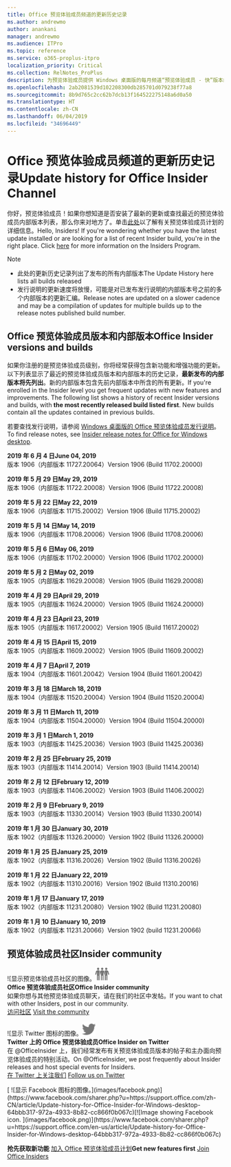 ```yaml
---
title: Office 预览体验成员频道的更新历史记录
ms.author: andrewmo
author: anankani
manager: andrewmo
ms.audience: ITPro
ms.topic: reference
ms.service: o365-proplus-itpro
localization_priority: Critical
ms.collection: RelNotes_ProPlus
description: 为预览体验成员提供 Windows 桌面版的每月频道“预览体验成员 - 快”版本的更新历史记录
ms.openlocfilehash: 2ab2081539d102208300db285701d079238f77a8
ms.sourcegitcommit: 8b9d765c2cc62b7dcb13f164522275148a6d0a50
ms.translationtype: HT
ms.contentlocale: zh-CN
ms.lasthandoff: 06/04/2019
ms.locfileid: "34696449"
---
```

# <a name="update-history-for-office-insider-channel"></a><span data-ttu-id="c9944-103">Office 预览体验成员频道的更新历史记录</span><span class="sxs-lookup"><span data-stu-id="c9944-103">Update history for Office Insider Channel</span></span>

<span data-ttu-id="c9944-p101">你好，预览体验成员！如果你想知道是否安装了最新的更新或查找最近的预览体验成员内部版本列表，那么你来对地方了。单击[此处](https://insider.office.com/)以了解有关预览体验成员计划的详细信息。</span><span class="sxs-lookup"><span data-stu-id="c9944-p101">Hello, Insiders! If you're wondering whether you have the latest update installed or are looking for a list of recent Insider build, you're in the right place. Click [here](https://insider.office.com/) for more information on the Insiders Program.</span></span>

> [!NOTE]
> - <span data-ttu-id="c9944-107">此处的更新历史记录列出了发布的所有内部版本</span><span class="sxs-lookup"><span data-stu-id="c9944-107">The Update History here lists all builds released</span></span>
> - <span data-ttu-id="c9944-108">发行说明的更新速度将放慢，可能是对已发布发行说明的内部版本号之前的多个内部版本的更新汇编。</span><span class="sxs-lookup"><span data-stu-id="c9944-108">Release notes are updated on a slower cadence and may be a compilation of updates for multiple builds up to the release notes published build number.</span></span>



## <a name="office-insider-versions-and-builds"></a><span data-ttu-id="c9944-109">Office 预览体验成员版本和内部版本</span><span class="sxs-lookup"><span data-stu-id="c9944-109">Office Insider versions and builds</span></span>

<span data-ttu-id="c9944-p102">如果你注册的是预览体验成员级别，你将经常获得包含新功能和增强功能的更新。以下列表显示了最近的预览体验成员版本和内部版本的历史记录，**最新发布的内部版本将先列出**。新的内部版本包含先前内部版本中所含的所有更新。</span><span class="sxs-lookup"><span data-stu-id="c9944-p102">If you're enrolled in the Insider level you get frequent updates with new features and improvements. The following list shows a history of recent Insider versions and builds, with **the most recently released build listed first**. New builds contain all the updates contained in previous builds.</span></span> 

<span data-ttu-id="c9944-113">若要查找发行说明，请参阅 [Windows 桌面版的 Office 预览体验成员发行说明](https://docs.microsoft.com/zh-CN/OfficeUpdates/release-notes-office-insider)。</span><span class="sxs-lookup"><span data-stu-id="c9944-113">To find release notes, see [Insider release notes for Office for Windows desktop](https://docs.microsoft.com/en-us/OfficeUpdates/release-notes-office-insider).</span></span>

[//]: # (请勿移除)

<span data-ttu-id="c9944-115">**2019 年 6 月 4 日**</span><span class="sxs-lookup"><span data-stu-id="c9944-115">**June 04, 2019**</span></span><br/>
<span data-ttu-id="c9944-116">版本 1906（内部版本 11727.20064）</span><span class="sxs-lookup"><span data-stu-id="c9944-116">Version 1906 (Build 11702.20000)</span></span><br/>


<span data-ttu-id="c9944-117">**2019 年 5 月 29 日**</span><span class="sxs-lookup"><span data-stu-id="c9944-117">**May 29, 2019**</span></span><br/>
<span data-ttu-id="c9944-118">版本 1906（内部版本 11722.20008）</span><span class="sxs-lookup"><span data-stu-id="c9944-118">Version 1906 (Build 11722.20008)</span></span><br/>

<span data-ttu-id="c9944-119">**2019 年 5 月 22 日**</span><span class="sxs-lookup"><span data-stu-id="c9944-119">**May 22, 2019**</span></span><br/> <span data-ttu-id="c9944-120">版本 1906（内部版本 11715.20002）</span><span class="sxs-lookup"><span data-stu-id="c9944-120">Version 1906 (Build 11715.20002)</span></span><br/> 

<span data-ttu-id="c9944-121">**2019 年 5 月 14 日**</span><span class="sxs-lookup"><span data-stu-id="c9944-121">**May 14, 2019**</span></span><br/> <span data-ttu-id="c9944-122">版本 1906（内部版本 11708.20006）</span><span class="sxs-lookup"><span data-stu-id="c9944-122">Version 1906 (Build 11708.20006)</span></span><br/>

<span data-ttu-id="c9944-123">**2019 年 5 月 6 日**</span><span class="sxs-lookup"><span data-stu-id="c9944-123">**May 06, 2019**</span></span><br/>
<span data-ttu-id="c9944-124">版本 1906（内部版本 11702.20000）</span><span class="sxs-lookup"><span data-stu-id="c9944-124">Version 1906 (Build 11702.20000)</span></span><br/>

<span data-ttu-id="c9944-125">**2019 年 5 月 2 日**</span><span class="sxs-lookup"><span data-stu-id="c9944-125">**May 02, 2019**</span></span><br/>
<span data-ttu-id="c9944-126">版本 1905（内部版本 11629.20008）</span><span class="sxs-lookup"><span data-stu-id="c9944-126">Version 1905 (Build 11629.20008)</span></span><br/>

<span data-ttu-id="c9944-127">**2019 年 4 月 29 日**</span><span class="sxs-lookup"><span data-stu-id="c9944-127">**April 29, 2019**</span></span><br/>
<span data-ttu-id="c9944-128">版本 1905（内部版本 11624.20000）</span><span class="sxs-lookup"><span data-stu-id="c9944-128">Version 1905 (Build 11624.20000)</span></span><br/>

<span data-ttu-id="c9944-129">**2019 年 4 月 23 日**</span><span class="sxs-lookup"><span data-stu-id="c9944-129">**April 23, 2019**</span></span><br/> <span data-ttu-id="c9944-130">版本 1905（内部版本 11617.20002）</span><span class="sxs-lookup"><span data-stu-id="c9944-130">Version 1905 (Build 11617.20002)</span></span><br/>

<span data-ttu-id="c9944-131">**2019 年 4 月 15 日**</span><span class="sxs-lookup"><span data-stu-id="c9944-131">**April 15, 2019**</span></span><br/> <span data-ttu-id="c9944-132">版本 1905（内部版本 11609.20002）</span><span class="sxs-lookup"><span data-stu-id="c9944-132">Version 1905 (Build 11609.20002)</span></span><br/>

<span data-ttu-id="c9944-133">**2019 年 4 月 7 日**</span><span class="sxs-lookup"><span data-stu-id="c9944-133">**April 7, 2019**</span></span><br/> <span data-ttu-id="c9944-134">版本 1904（内部版本 11601.20042）</span><span class="sxs-lookup"><span data-stu-id="c9944-134">Version 1904 (Build 11601.20042)</span></span><br/>

<span data-ttu-id="c9944-135">**2019 年 3 月 18 日**</span><span class="sxs-lookup"><span data-stu-id="c9944-135">**March 18, 2019**</span></span><br/> <span data-ttu-id="c9944-136">版本 1904（内部版本 11520.20004）</span><span class="sxs-lookup"><span data-stu-id="c9944-136">Version 1904 (Build 11520.20004)</span></span><br/>

<span data-ttu-id="c9944-137">**2019 年 3 月 11 日**</span><span class="sxs-lookup"><span data-stu-id="c9944-137">**March 11, 2019**</span></span><br/> <span data-ttu-id="c9944-138">版本 1904（内部版本 11504.20000）</span><span class="sxs-lookup"><span data-stu-id="c9944-138">Version 1904 (Build 11504.20000)</span></span><br/>

<span data-ttu-id="c9944-139">**2019 年 3 月 1 日**</span><span class="sxs-lookup"><span data-stu-id="c9944-139">**March 1, 2019**</span></span><br/> <span data-ttu-id="c9944-140">版本 1903（内部版本 11425.20036）</span><span class="sxs-lookup"><span data-stu-id="c9944-140">Version 1903 (Build 11425.20036)</span></span><br/> 

<span data-ttu-id="c9944-141">**2019 年 2 月 25 日**</span><span class="sxs-lookup"><span data-stu-id="c9944-141">**February 25, 2019**</span></span><br/> <span data-ttu-id="c9944-142">版本 1903（内部版本 11414.20014）</span><span class="sxs-lookup"><span data-stu-id="c9944-142">Version 1903 (Build 11414.20014)</span></span><br/> 

<span data-ttu-id="c9944-143">**2019 年 2 月 12 日**</span><span class="sxs-lookup"><span data-stu-id="c9944-143">**February 12, 2019**</span></span><br/> <span data-ttu-id="c9944-144">版本 1903（内部版本 11406.20002）</span><span class="sxs-lookup"><span data-stu-id="c9944-144">Version 1903 (Build 11406.20002)</span></span><br/> 

<span data-ttu-id="c9944-145">**2019 年 2 月 9 日**</span><span class="sxs-lookup"><span data-stu-id="c9944-145">**February 9, 2019**</span></span><br/> <span data-ttu-id="c9944-146">版本 1903（内部版本 11330.20014）</span><span class="sxs-lookup"><span data-stu-id="c9944-146">Version 1903 (Build 11330.20014)</span></span><br/> 

<span data-ttu-id="c9944-147">**2019 年 1 月 30 日**</span><span class="sxs-lookup"><span data-stu-id="c9944-147">**January 30, 2019**</span></span><br/> <span data-ttu-id="c9944-148">版本 1902（内部版本 11326.20000）</span><span class="sxs-lookup"><span data-stu-id="c9944-148">Version 1902 (Build 11326.20000)</span></span><br/> 

<span data-ttu-id="c9944-149">**2019 年 1 月 25 日**</span><span class="sxs-lookup"><span data-stu-id="c9944-149">**January 25, 2019**</span></span><br/> <span data-ttu-id="c9944-150">版本 1902（内部版本 11316.20026）</span><span class="sxs-lookup"><span data-stu-id="c9944-150">Version 1902 (Build 11316.20026)</span></span><br/> 

<span data-ttu-id="c9944-151">**2019 年 1 月 22 日**</span><span class="sxs-lookup"><span data-stu-id="c9944-151">**January 22, 2019**</span></span><br/> <span data-ttu-id="c9944-152">版本 1902（内部版本 11310.20016）</span><span class="sxs-lookup"><span data-stu-id="c9944-152">Version 1902 (Build 11310.20016)</span></span><br/> 

<span data-ttu-id="c9944-153">**2019 年 1 月 17 日**</span><span class="sxs-lookup"><span data-stu-id="c9944-153">**January 17, 2019**</span></span><br/> <span data-ttu-id="c9944-154">版本 1902（内部版本 11231.20080）</span><span class="sxs-lookup"><span data-stu-id="c9944-154">Version 1902 (Build 11231.20080)</span></span><br/>

<span data-ttu-id="c9944-155">**2019 年 1 月 10 日**</span><span class="sxs-lookup"><span data-stu-id="c9944-155">**January 10, 2019**</span></span><br/> <span data-ttu-id="c9944-156">版本 1902（内部版本 11231.20066）</span><span class="sxs-lookup"><span data-stu-id="c9944-156">Version 1902 (build 11231.20066)</span></span><br/> 


## <a name="insider-community"></a><span data-ttu-id="c9944-157">预览体验成员社区</span><span class="sxs-lookup"><span data-stu-id="c9944-157">Insider community</span></span>

<span data-ttu-id="c9944-158">![显示预览体验成员社区的图像。</span><span class="sxs-lookup"><span data-stu-id="c9944-158">![Image showing insider community.</span></span> ](images/insidercommunity.png) <br/>
<span data-ttu-id="c9944-159">**Office 预览体验成员社区**</span><span class="sxs-lookup"><span data-stu-id="c9944-159">**Office Insider community**</span></span><br/> <span data-ttu-id="c9944-160">如果你想与其他预览体验成员聊天，请在我们的社区中发帖。</span><span class="sxs-lookup"><span data-stu-id="c9944-160">If you want to chat with other Insiders, post in our community.</span></span><br/><span data-ttu-id="c9944-161"> 
[访问社区](https://go.microsoft.com/fwlink/?linkid=843493)</span><span class="sxs-lookup"><span data-stu-id="c9944-161"> 
[Visit the community](https://go.microsoft.com/fwlink/?linkid=843493)</span></span><br/> 

<span data-ttu-id="c9944-162">![显示 Twitter 图标的图像。</span><span class="sxs-lookup"><span data-stu-id="c9944-162">![Image showing twitter icon.</span></span> ](images/twitter.png)<br/>
<span data-ttu-id="c9944-163">**Twitter 上的 Office 预览体验成员**</span><span class="sxs-lookup"><span data-stu-id="c9944-163">**Office Insider on Twitter**</span></span><br/> <span data-ttu-id="c9944-164">在 @OfficeInsider 上，我们经常发布有关预览体验成员版本的帖子和主办面向预览体验成员的特别活动。</span><span class="sxs-lookup"><span data-stu-id="c9944-164">On @OfficeInsider, we post frequently about Insider releases and host special events for Insiders.</span></span><br/><span data-ttu-id="c9944-165"> 
[在 Twitter 上关注我们](https://go.microsoft.com/fwlink/?linkid=717717)</span><span class="sxs-lookup"><span data-stu-id="c9944-165"> 
[Follow us on Twitter](https://go.microsoft.com/fwlink/?linkid=717717)</span></span><br/> 

<span data-ttu-id="c9944-166">
  [
  ![显示 Facebook 图标的图像。](images/facebook.png)](https://www.facebook.com/sharer.php?u=https://support.office.com/zh-CN/article/Update-history-for-Office-Insider-for-Windows-desktop-64bbb317-972a-4933-8b82-cc866f0b067c)</span><span class="sxs-lookup"><span data-stu-id="c9944-166">[![Image showing Facebook icon. ](images/facebook.png)](https://www.facebook.com/sharer.php?u=https://support.office.com/en-us/article/Update-history-for-Office-Insider-for-Windows-desktop-64bbb317-972a-4933-8b82-cc866f0b067c)</span></span>


<span data-ttu-id="c9944-167">**抢先获取新功能**
[加入 Office 预览体验成员计划](https://insider.office.com/)</span><span class="sxs-lookup"><span data-stu-id="c9944-167">**Get new features first**
[Join Office Insiders](https://insider.office.com/)</span></span>